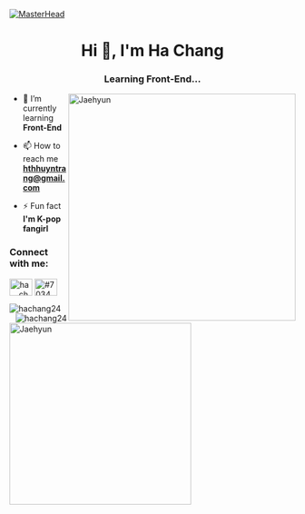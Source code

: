 [![MasterHead](https://i.pinimg.com/originals/06/1f/d4/061fd4c2a6e62334acc3c56d0eb30e6d.jpg)](https://www.facebook.com/byunbaeknaa)
<h1 align="center">Hi 👋, I'm Ha Chang</h1>
<h3 align="center">Learning Front-End...</h3>

<img align="right" alt="Jaehyun" width="400" src="https://i.pinimg.com/564x/72/f9/ee/72f9ee9cb76c4b52b58d00e435893b7b.jpg">

- 🌱 I’m currently learning **Front-End**

- 📫 How to reach me **hthhuyntrang@gmail.com**

- ⚡ Fun fact **I'm K-pop fangirl**


<h3 align="left">Connect with me:</h3>
<p align="left">
<a href="https://instagram.com/ha._.chang" target="blank"><img align="center" src="https://raw.githubusercontent.com/rahuldkjain/github-profile-readme-generator/master/src/images/icons/Social/instagram.svg" alt="ha._.chang" height="30" width="40" /></a>
<a href="https://discord.gg/#7034" target="blank"><img align="center" src="https://raw.githubusercontent.com/rahuldkjain/github-profile-readme-generator/master/src/images/icons/Social/discord.svg" alt="#7034" height="30" width="40" /></a>
</p>

<p><img align="left" src="https://github-readme-stats.vercel.app/api/top-langs?username=hachang24&show_icons=true&locale=en&layout=compact" alt="hachang24" /></p>

<p>&nbsp;<img align="right" src="https://github-readme-stats.vercel.app/api?username=hachang24&show_icons=true&locale=en" alt="hachang24" /></p>

<img align="left" alt="Jaehyun" width="320" src="https://i.pinimg.com/564x/72/f9/ee/72f9ee9cb76c4b52b58d00e435893b7b.jpg">


